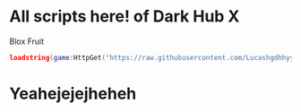 # All scripts here! of Dark Hub X

Blox Fruit
```lua
loadstring(game:HttpGet("https://raw.githubusercontent.com/Lucashgdhhyy/DarkHubX/refs/heads/main/Scripts/BloxFruit.lua"))()
```

# Yeahejejejheheh
